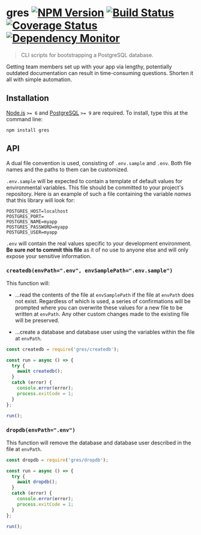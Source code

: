 # gres [![NPM Version][npm-image]][npm-url] [![Build Status][travis-image]][travis-url] [![Coverage Status][coveralls-image]][coveralls-url] [![Dependency Monitor][greenkeeper-image]][greenkeeper-url]

> CLI scripts for bootstrapping a PostgreSQL database.

Getting team members set up with your app via lengthy, potentially outdated documentation can result in time-consuming questions. Shorten it all with simple automation.


## Installation

[Node.js](http://nodejs.org) `>= 6` and [PostgreSQL](https://postgresql.org) `>= 9` are required. To install, type this at the command line:
```shell
npm install gres
```


## API

A dual file convention is used, consisting of `.env.sample` and `.env`. Both file names and the paths to them can be customized.

`.env.sample` will be expected to contain a template of default values for environmental variables. This file should be committed to your project's repository. Here is an example of such a file containing the variable *names* that this library will look for:

```
POSTGRES_HOST=localhost
POSTGRES_PORT=
POSTGRES_NAME=myapp
POSTGRES_PASSWORD=myapp
POSTGRES_USER=myapp
```

`.env` will contain the real values specific to your development environment. **Be sure *not* to commit this file** as it of no use to anyone else and will only expose your sensitive information.

### `createdb(envPath=".env", envSamplePath=".env.sample")`

This function will:

* …read the contents of the file at `envSamplePath` if the file at `envPath` does not exist. Regardless of which is used, a series of confirmations will be prompted where you can overwrite these values for a new file to be written at `envPath`. Any other custom changes made to the existing file will be preserved.

* …create a database and database user using the variables within the file at `envPath`.

```js
const createdb = require('gres/createdb');

const run = async () => {
  try {
    await createdb();
  }
  catch (error) {
    console.error(error);
    process.exitCode = 1;
  }
};

run();
```

### `dropdb(envPath=".env")`

This function will remove the database and database user described in the file at `envPath`.

```js
const dropdb = require('gres/dropdb');

const run = async () => {
  try {
    await dropdb();
  }
  catch (error) {
    console.error(error);
    process.exitCode = 1;
  }
};

run();
```

[npm-image]: https://img.shields.io/npm/v/gres.svg
[npm-url]: https://npmjs.org/package/gres
[travis-image]: https://img.shields.io/travis/stevenvachon/gres.svg
[travis-url]: https://travis-ci.org/stevenvachon/gres
[coveralls-image]: https://img.shields.io/coveralls/stevenvachon/gres.svg
[coveralls-url]: https://coveralls.io/github/stevenvachon/gres
[greenkeeper-image]: https://badges.greenkeeper.io/stevenvachon/gres.svg
[greenkeeper-url]: https://greenkeeper.io/
